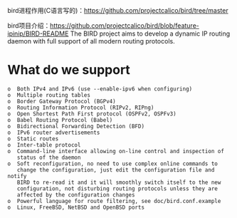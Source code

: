 
bird进程作用(C语言写的)：https://github.com/projectcalico/bird/tree/master

bird项目介绍：https://github.com/projectcalico/bird/blob/feature-ipinip/BIRD-README
The BIRD project aims to develop a dynamic IP routing daemon with full support
of all modern routing protocols.

What do we support
==================

	o  Both IPv4 and IPv6 (use --enable-ipv6 when configuring)
	o  Multiple routing tables
	o  Border Gateway Protocol (BGPv4)
	o  Routing Information Protocol (RIPv2, RIPng)
	o  Open Shortest Path First protocol (OSPFv2, OSPFv3)
	o  Babel Routing Protocol (Babel)
	o  Bidirectional Forwarding Detection (BFD)
	o  IPv6 router advertisements
	o  Static routes
	o  Inter-table protocol
	o  Command-line interface allowing on-line control and inspection of
	   status of the daemon
	o  Soft reconfiguration, no need to use complex online commands to
	   change the configuration, just edit the configuration file and notify
	   BIRD to re-read it and it will smoothly switch itself to the new
	   configuration, not disturbing routing protocols unless they are
	   affected by the configuration changes
	o  Powerful language for route filtering, see doc/bird.conf.example
	o  Linux, FreeBSD, NetBSD and OpenBSD ports
